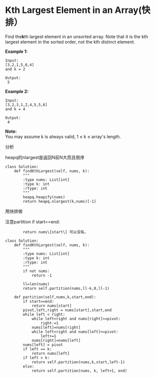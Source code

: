 # Kth Largest Element in an Array\(快排）

Find the**k**th largest element in an unsorted array. Note that it is the kth largest element in the sorted order, not the kth distinct element.

**Example 1:**

```text
Input:
[3,2,1,5,6,4] 
and k = 2

Output:
 5
```

**Example 2:**

```text
Input:
[3,2,3,1,2,4,5,5,6] 
and k = 4

Output:
 4
```

**Note:**  
You may assume k is always valid, 1 ≤ k ≤ array's length.

分析

heapq的nlargest是返回N前N大而且倒序

```text
class Solution:
    def findKthLargest(self, nums, k):
        """
        :type nums: List[int]
        :type k: int
        :rtype: int
        """
        heapq.heapify(nums)
        return heapq.nlargest(k,nums)[-1]
```

用快排做

注意partition if start==end:

```text
        return nums\[start\] 可以没有。
```

```text
class Solution:
    def findKthLargest(self, nums, k):
        """
        :type nums: List[int]
        :type k: int
        :rtype: int
        """
        if not nums:
            return -1

        ll=len(nums)
        return self.partition(nums,ll-k,0,ll-1)

    def partition(self,nums,k,start,end):
        if start==end:
            return nums[start]
        pivot,left,right = nums[start],start,end
        while left < right:
            while left<right and nums[right]>=pivot:
                right-=1
            nums[left]=nums[right]
            while left<right and nums[left]<=pivot:
                left+=1
            nums[right]=nums[left]
        nums[left] = pivot
        if left == k:
            return nums[left]
        if left > k:
            return self.partition(nums,k,start,left-1)
        else:
            return self.partition(nums, k, left+1, end)
```


